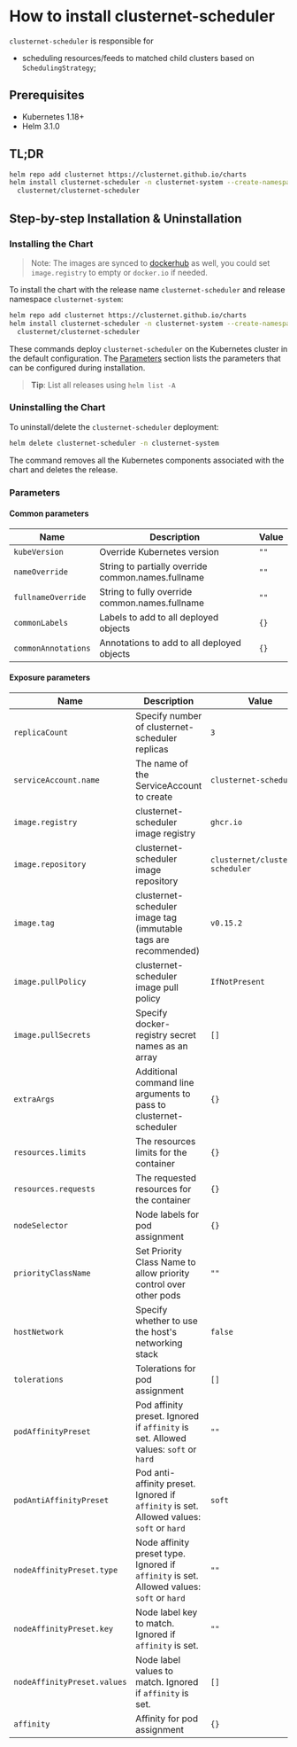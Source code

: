 # How to install clusternet-scheduler

`clusternet-scheduler` is responsible for

- scheduling resources/feeds to matched child clusters based on `SchedulingStrategy`;

## Prerequisites

- Kubernetes 1.18+
- Helm 3.1.0

## TL;DR

```bash
helm repo add clusternet https://clusternet.github.io/charts
helm install clusternet-scheduler -n clusternet-system --create-namespace \
  clusternet/clusternet-scheduler
```

## Step-by-step Installation & Uninstallation

### Installing the Chart

> Note:
> The images are synced to [dockerhub](https://hub.docker.com/u/clusternet) as well,
> you could set `image.registry` to empty or `docker.io` if needed.

To install the chart with the release name `clusternet-scheduler` and release namespace `clusternet-system`:

```bash
helm repo add clusternet https://clusternet.github.io/charts
helm install clusternet-scheduler -n clusternet-system --create-namespace \
  clusternet/clusternet-scheduler
```

These commands deploy `clusternet-scheduler` on the Kubernetes cluster in the default configuration.
The [Parameters](#parameters) section lists the parameters that can be configured during installation.

> **Tip**: List all releases using `helm list -A`

### Uninstalling the Chart

To uninstall/delete the `clusternet-scheduler` deployment:

```bash
helm delete clusternet-scheduler -n clusternet-system
```

The command removes all the Kubernetes components associated with the chart and deletes the release.

### Parameters

#### Common parameters

| Name                | Description                                        | Value |
| ------------------- | -------------------------------------------------- | ----- |
| `kubeVersion`       | Override Kubernetes version                        | `""`  |
| `nameOverride`      | String to partially override common.names.fullname | `""`  |
| `fullnameOverride`  | String to fully override common.names.fullname     | `""`  |
| `commonLabels`      | Labels to add to all deployed objects              | `{}`  |
| `commonAnnotations` | Annotations to add to all deployed objects         | `{}`  |

#### Exposure parameters

| Name                        | Description                                                                               | Value                             |
| --------------------------- | ----------------------------------------------------------------------------------------- |-----------------------------------|
| `replicaCount`              | Specify number of clusternet-scheduler replicas                                           | `3`                               |
| `serviceAccount.name`       | The name of the ServiceAccount to create                                                  | `clusternet-scheduler`            |
| `image.registry`            | clusternet-scheduler image registry                                                       | `ghcr.io`                         |
| `image.repository`          | clusternet-scheduler image repository                                                     | `clusternet/clusternet-scheduler` |
| `image.tag`                 | clusternet-scheduler image tag (immutable tags are recommended)                           | `v0.15.2`                         |
| `image.pullPolicy`          | clusternet-scheduler image pull policy                                                    | `IfNotPresent`                    |
| `image.pullSecrets`         | Specify docker-registry secret names as an array                                          | `[]`                              |
| `extraArgs`                 | Additional command line arguments to pass to clusternet-scheduler                         | `{}`                              |
| `resources.limits`          | The resources limits for the container                                                    | `{}`                              |
| `resources.requests`        | The requested resources for the container                                                 | `{}`                              |
| `nodeSelector`              | Node labels for pod assignment                                                            | `{}`                              |
| `priorityClassName`         | Set Priority Class Name to allow priority control over other pods                         | `""`                              |
| `hostNetwork`               | Specify whether to use the host's networking stack                                        | `false`                           |
| `tolerations`               | Tolerations for pod assignment                                                            | `[]`                              |
| `podAffinityPreset`         | Pod affinity preset. Ignored if `affinity` is set. Allowed values: `soft` or `hard`       | `""`                              |
| `podAntiAffinityPreset`     | Pod anti-affinity preset. Ignored if `affinity` is set. Allowed values: `soft` or `hard`  | `soft`                            |
| `nodeAffinityPreset.type`   | Node affinity preset type. Ignored if `affinity` is set. Allowed values: `soft` or `hard` | `""`                              |
| `nodeAffinityPreset.key`    | Node label key to match. Ignored if `affinity` is set.                                    | `""`                              |
| `nodeAffinityPreset.values` | Node label values to match. Ignored if `affinity` is set.                                 | `[]`                              |
| `affinity`                  | Affinity for pod assignment                                                               | `{}`                              |
